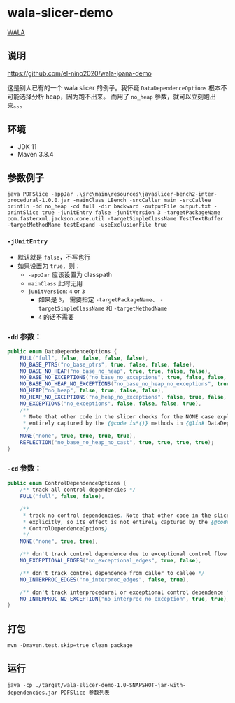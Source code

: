 # wala-slicer-demo

[WALA](https://github.com/wala/WALA)

## 说明

https://github.com/el-nino2020/wala-joana-demo

这是别人已有的一个 wala slicer 的例子。我怀疑 `DataDependenceOptions` 根本不可能选择分析 heap，因为跑不出来。
而用了 `no_heap` 参数，就可以立刻跑出来。。。

## 环境
- JDK 11
- Maven 3.8.4

## 参数例子

```shell
java PDFSlice -appJar .\src\main\resources\javaslicer-bench2-inter-procedural-1.0.0.jar -mainClass LBench -srcCaller main -srcCallee println -dd no_heap -cd full -dir backward -outputFile output.txt -printSlice true -jUnitEntry false -junitVersion 3 -targetPackageName com.fasterxml.jackson.core.util -targetSimpleClassName TestTextBuffer -targetMethodName testExpand -useExclusionFile true
```

### `-jUnitEntry`

- 默认就是 `false`，不写也行
- 如果设置为 `true`，则：
  - `-appJar` 应该设置为 classpath
  - `mainClass` 此时无用
  - `junitVersion`: `4` or `3`
    - 如果是 `3`， 需要指定 `-targetPackageName`、 `-targetSimpleClassName` 和 `-targetMethodName`
    - `4` 的话不需要


### `-dd` 参数：

```java
public enum DataDependenceOptions {
    FULL("full", false, false, false, false),
    NO_BASE_PTRS("no_base_ptrs", true, false, false, false),
    NO_BASE_NO_HEAP("no_base_no_heap", true, true, false, false),
    NO_BASE_NO_EXCEPTIONS("no_base_no_exceptions", true, false, false, true),
    NO_BASE_NO_HEAP_NO_EXCEPTIONS("no_base_no_heap_no_exceptions", true, true, false, true),
    NO_HEAP("no_heap", false, true, false, false),
    NO_HEAP_NO_EXCEPTIONS("no_heap_no_exceptions", false, true, false, true),
    NO_EXCEPTIONS("no_exceptions", false, false, false, true),
    /**
     * Note that other code in the slicer checks for the NONE case explicitly, so its effect is not
     * entirely captured by the {@code is*()} methods in {@link DataDependenceOptions}
     */
    NONE("none", true, true, true, true),
    REFLECTION("no_base_no_heap_no_cast", true, true, true, true);
}
```

### `-cd` 参数：
```java
public enum ControlDependenceOptions {
    /** track all control dependencies */
    FULL("full", false, false),

    /**
     * track no control dependencies. Note that other code in the slicer checks for the NONE case
     * explicitly, so its effect is not entirely captured by the {@code is*()} methods in {@link
     * ControlDependenceOptions}
     */
    NONE("none", true, true),

    /** don't track control dependence due to exceptional control flow */
    NO_EXCEPTIONAL_EDGES("no_exceptional_edges", true, false),

    /** don't track control dependence from caller to callee */
    NO_INTERPROC_EDGES("no_interproc_edges", false, true),

    /** don't track interprocedural or exceptional control dependence */
    NO_INTERPROC_NO_EXCEPTION("no_interproc_no_exception", true, true);
}
```

## 打包
```shell
mvn -Dmaven.test.skip=true clean package
```

## 运行
```shell
java -cp ./target/wala-slicer-demo-1.0-SNAPSHOT-jar-with-dependencies.jar PDFSlice 参数列表
```